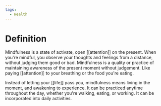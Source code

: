 ```yaml
---
tags:
  - Health
---
```

# Definition

Mindfulness is a state of activate, open [[attention]] on the present. When you're mindful, you observe your thoughts and feelings from a distance, without judging them good or bad.
Mindfulness is a quality or practice of maintaining awareness of the present moment without judgement.
Like paying [[attention]] to your breathing or the food you're eating.

Instead of letting your [[life]] pass you, mindfulness means living in the moment, and awakening to experience.
It can be practiced anytime throughout the day, whether you're walking, eating, or working.
It can be incorporated into daily activities.